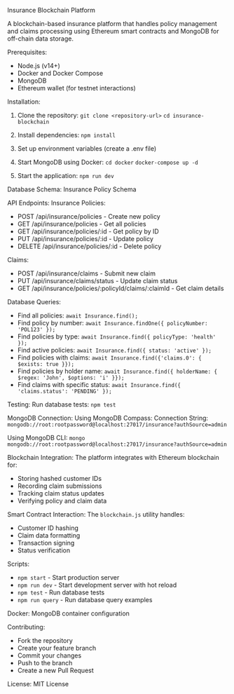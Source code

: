 Insurance Blockchain Platform

A blockchain-based insurance platform that handles policy management and claims processing using Ethereum smart contracts and MongoDB for off-chain data storage.

Prerequisites:
- Node.js (v14+)
- Docker and Docker Compose
- MongoDB
- Ethereum wallet (for testnet interactions)

Installation:
1. Clone the repository:
   `git clone <repository-url>`
   `cd insurance-blockchain`

2. Install dependencies:
   `npm install`

3. Set up environment variables (create a .env file)


4. Start MongoDB using Docker:
`cd docker`
`docker-compose up -d`

5. Start the application:
`npm run dev`

Database Schema:
Insurance Policy Schema


API Endpoints:
Insurance Policies:
- POST /api/insurance/policies - Create new policy
- GET /api/insurance/policies - Get all policies
- GET /api/insurance/policies/:id - Get policy by ID
- PUT /api/insurance/policies/:id - Update policy
- DELETE /api/insurance/policies/:id - Delete policy

Claims:
- POST /api/insurance/claims - Submit new claim
- PUT /api/insurance/claims/status - Update claim status
- GET /api/insurance/policies/:policyId/claims/:claimId - Get claim details

Database Queries:
- Find all policies: `await Insurance.find();`
- Find policy by number: `await Insurance.findOne({ policyNumber: 'POL123' });`
- Find policies by type: `await Insurance.find({ policyType: 'health' });`
- Find active policies: `await Insurance.find({ status: 'active' });`
- Find policies with claims: `await Insurance.find({'claims.0': { $exists: true }});`
- Find policies by holder name: `await Insurance.find({ holderName: { $regex: 'John', $options: 'i' }});`
- Find claims with specific status: `await Insurance.find({ 'claims.status': 'PENDING' });`

Testing:
Run database tests:
`npm test`

MongoDB Connection:
Using MongoDB Compass:
Connection String: `mongodb://root:rootpassword@localhost:27017/insurance?authSource=admin`

Using MongoDB CLI:
`mongo mongodb://root:rootpassword@localhost:27017/insurance?authSource=admin`

Blockchain Integration:
The platform integrates with Ethereum blockchain for:
- Storing hashed customer IDs
- Recording claim submissions
- Tracking claim status updates
- Verifying policy and claim data

Smart Contract Interaction:
The `blockchain.js` utility handles:
- Customer ID hashing
- Claim data formatting
- Transaction signing
- Status verification

Scripts:
- `npm start` - Start production server
- `npm run dev` - Start development server with hot reload
- `npm test` - Run database tests
- `npm run query` - Run database query examples

Docker:
MongoDB container configuration


Contributing:
- Fork the repository
- Create your feature branch
- Commit your changes
- Push to the branch
- Create a new Pull Request

License:
MIT License




